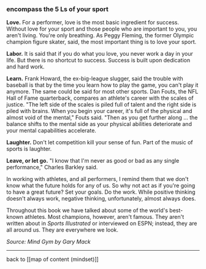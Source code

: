 ### encompass the 5 Ls of your sport

**Love.** For a performer, love is the most basic ingredient for success. Without love for your sport and those people who are important to you, you aren't living. You're only breathing. As Peggy Fleming, the former Olympic champion figure skater, said, the most important thing is to love your sport.

**Labor.** It is said that if you do what you love, you never work a day in your life. But there is no shortcut to success. Success is built upon dedication and hard work.

**Learn.** Frank Howard, the ex-big-league slugger, said the trouble with baseball is that by the time you learn how to play the game, you can't play it anymore. The same could be said for most other sports. Dan Fouts, the NFL Hall of Fame quarterback, compares an athlete's career with the scales of justice. "The left side of the scales is piled full of talent and the right side is piled with brains. When you begin your career, it's full of the physical and almost void of the mental," Fouts said. "Then as you get further along … the balance shifts to the mental side as your physical abilities deteriorate and your mental capabilities accelerate.

**Laughter.** Don't let competition kill your sense of fun. Part of the music of sports is laughter.

**Leave, or let go.** "I know that I'm never as good or bad as any single performance," Charles Barkley said.

In working with athletes, and all performers, I remind them that we don't know what the future holds for any of us. So why not act as if you're going to have a great future? Set your goals. Do the work. While positive thinking doesn't always work, negative thinking, unfortunately, almost always does.

Throughout this book we have talked about some of the world's best-known athletes. Most champions, however, aren't famous. They aren't written about in _Sports Illustrated_ or interviewed on ESPN; instead, they are all around us. They are everywhere we look.

*Source: Mind Gym by Gary Mack*

---

back to [[map of content (mindset)]]